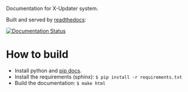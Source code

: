 Documentation for X-Updater system.

Built and served by [readthedocs](https://readthedocs.org): 

[![Documentation Status](https://readthedocs.org/projects/x-updater/badge/?version=latest)](http://x-updater.readthedocs.io/en/latest/?badge=latest)


How to build
============

- Install python and [pip docs](https://pip.pypa.io/en/stable/installing/).
- Install the requirements (sphinx): `$ pip install -r requirements.txt`
- Build the documentation: `$ make html`



